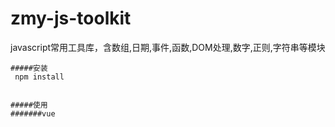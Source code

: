 # zmy-js-toolkit
javascript常用工具库，含数组,日期,事件,函数,DOM处理,数字,正则,字符串等模块

```
#####安装
 npm install 


#####使用
#######vue

```

